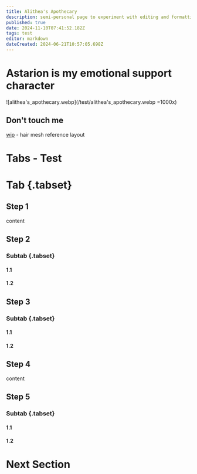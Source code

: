 ```yaml
---
title: Alithea's Apothecary
description: semi-personal page to experiment with editing and formatting without affecting the main content of the wiki
published: true
date: 2024-11-10T07:41:52.182Z
tags: test
editor: markdown
dateCreated: 2024-06-21T10:57:05.698Z
---
```


# Astarion is my emotional support character
![alithea's_apothecary.webp](/test/alithea's_apothecary.webp =1000x)

## Don't touch me

[wip](/test/alitheas-apothecary/wip) - hair mesh reference layout

# Tabs - Test
# Tab {.tabset}
## Step 1
content
## Step 2
### Subtab {.tabset}
#### 1.1
#### 1.2
## Step 3
### Subtab {.tabset}
#### 1.1
#### 1.2
## Step 4
content
## Step 5
### Subtab {.tabset}
#### 1.1
#### 1.2
# Next Section






